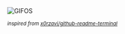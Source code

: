 <div align="justify">
<picture>
    <source media="(prefers-color-scheme: dark)" srcset="https://i.ibb.co/qxJ4YnF/output-gif.gif">
    <source media="(prefers-color-scheme: light)" srcset="https://i.ibb.co/qxJ4YnF/output-gif.gif">
    <img alt="GIFOS" src="https://i.ibb.co/qxJ4YnF/output-gif.gif">
</picture>

<sub><i>inspired from [x0rzavi/github-readme-terminal](https://github.com/x0rzavi/github-readme-terminal)</i></sub>

</div>

<!-- Image deletion URL: https://ibb.co/TrWnMTq/a902ed064228a81fad785de18b156b2c -->